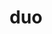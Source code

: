 ---
title: duo
meaning: two
pos: totadjective
femstem: du
femend: ae
neutstem: du
neutend: o
six: y
---